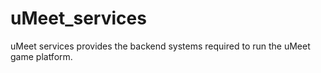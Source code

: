 # uMeet_services
uMeet services provides the backend systems required to run the uMeet game platform.
